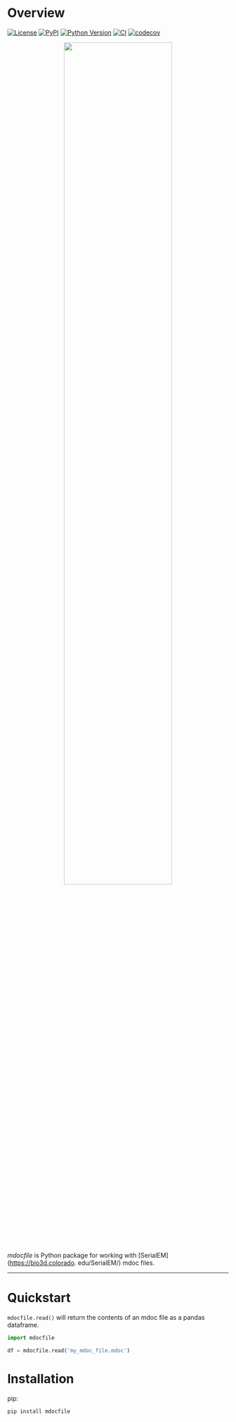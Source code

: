 # Overview

[![License](https://img.shields.io/pypi/l/mdocfile.svg?color=green)](https://github.com/alisterburt/mdocfile/raw/main/LICENSE)
[![PyPI](https://img.shields.io/pypi/v/mdocfile.svg?color=green)](https://pypi.org/project/mdocfile)
[![Python Version](https://img.shields.io/pypi/pyversions/mdocfile.svg?color=green)](https://python.org)
[![CI](https://github.com/alisterburt/mdocfile/actions/workflows/ci.yml/badge.svg)](https://github.com/alisterburt/mdocfile/actions/workflows/ci.yml)
[![codecov](https://codecov.io/gh/alisterburt/mdocfile/branch/main/graph/badge.svg)](https://codecov.io/gh/alisterburt/mdocfile)

<p align="center" width="100%">
    <img width="70%" src="https://user-images.githubusercontent.
com/7307488/205445941-8db4ad0e-648a-446e-812d-bd1b81ec19b8.png"> 
</p>

*mdocfile* is Python package for working with [SerialEM](https://bio3d.colorado.
edu/SerialEM/) mdoc files.

---

# Quickstart

`mdocfile.read()` will return the contents of an mdoc file as a pandas 
dataframe.

```python
import mdocfile

df = mdocfile.read('my_mdoc_file.mdoc')
```

# Installation

pip:

```shell
pip install mdocfile
```